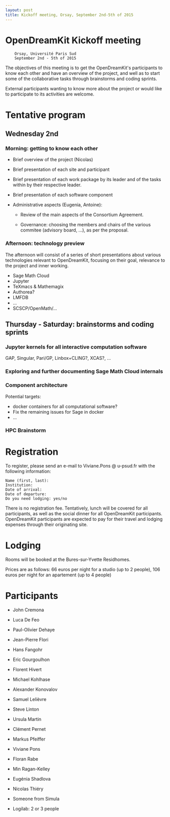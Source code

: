 ```yaml
---
layout: post
title: Kickoff meeting, Orsay, September 2nd-5th of 2015
---
```


OpenDreamKit Kickoff meeting
============================

        Orsay, Université Paris Sud
        September 2nd - 5th of 2015

The objectives of this meeting is to get the OpenDreamKit's
participants to know each other and have an overview of the project,
and well as to start some of the collaborative tasks through
brainstorms and coding sprints.

External participants wanting to know more about the project or would
like to participate to its activities are welcome.

# Tentative program

## Wednesday 2nd

### Morning: getting to know each other

- Brief overview of the project (Nicolas)

- Brief presentation of each site and participant

- Brief presentation of each work package by its leader and of the
  tasks within by their respective leader.

- Brief presentation of each software component

- Administrative aspects (Eugenia, Antoine):

  - Review of the main aspects of the Consortium Agreement.

  - Governance: choosing the members and chairs of the various
    commitee (advisory board, ...), as per the proposal.

### Afternoon: technology preview

The afternoon will consist of a series of short presentations about
various technologies relevant to OpenDreamKit, focusing on their goal,
relevance to the project and inner working.

- Sage Math Cloud
- Jupyter
- TeXmacs & Mathemagix
- Authorea?
- LMFDB
- ...
- SCSCP/OpenMath/...

## Thursday - Saturday: brainstorms and coding sprints

### Jupyter kernels for all interactive computation software

GAP, Singular, Pari/GP, Linbox+CLING?, XCAS?, ...

### Exploring and further documenting Sage Math Cloud internals

### Component architecture

Potential targets:
- docker containers for all computational software?
- Fix the remaining issues for Sage in docker
- ...

### HPC Brainstorm

# Registration

To register, please send an e-mail to Viviane.Pons @ u-psud.fr with
the following information:

    Name (first, last):
    Institution:
    Date of arrival:
    Date of departure:
    Do you need lodging: yes/no

There is no registration fee. Tentatively, lunch will be covered for
all participants, as well as the social dinner for all OpenDreamKit
participants. OpenDreamKit participants are expected to pay for their
travel and lodging expenses through their originating site.

# Lodging

Rooms will be booked at the Bures-sur-Yvette Residhomes. 

Prices are as follows: 66 euros per night for a studio (up to 2 people), 
106 euros per night for an apartement (up to 4 people)

# Participants

- John Cremona

- Luca De Feo

- Paul-Olivier Dehaye

- Jean-Pierre Flori

- Hans Fangohr

- Eric Gourgoulhon

- Florent Hivert

- Michael Kohlhase

- Alexander Konovalov

- Samuel Lelièvre

- Steve Linton

- Ursula Martin

- Clément Pernet

- Markus Pfeiffer

- Viviane Pons

- Floran Rabe

- Min Ragan-Kelley

- Eugénia Shadlova

- Nicolas Thiéry

- Someone from Simula

- Logilab: 2 or 3 people

